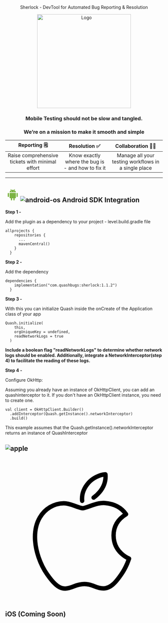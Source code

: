 <p align="center"> Sherlock - DevTool for Automated Bug Reporting & Resolution </p>
<!---
--->
<div align="center"> <img src="https://github.com/dhairya-quash/TEST-REPO/assets/161799860/b9e4957b-f1b9-46fa-bce9-216bc6005633" alt="Logo" width="300"> </div>



### <p align="center"><strong>Mobile Testing should not be slow and tangled.</strong></p>

### <p align="center"><strong>We’re on a mission to make it smooth and simple</strong></p>

| **Reporting** 🗒️ | **Resolution** ✅ | **Collaboration** 🤝🏻 |
| :--------:    | :---------:    | :------------:    |
| Raise comprehensive tickets with minimal effort | Know exactly where the bug is - and how to fix it | Manage all your testing workflows in a single place |
---

## <svg enable-background="new 0 0 48 48" height="48" viewBox="0 0 48 48" width="48" xmlns="http://www.w3.org/2000/svg"><g fill="#7cb342"><path d="m12 29.001c0 1.104-.896 2-2 2-1.104 0-2-.896-2-2v-9c0-1.104.896-2 2-2 1.104 0 2 .896 2 2z"/><path d="m40 29.001c0 1.104-.896 2-2 2-1.104 0-2-.896-2-2v-9c0-1.104.896-2 2-2 1.104 0 2 .896 2 2z"/><path d="m22 40c0 1.104-.896 2-2 2-1.104 0-2-.896-2-2v-9c0-1.104.896-2 2-2 1.104 0 2 .896 2 2z"/><path d="m30 40c0 1.104-.896 2-2 2-1.104 0-2-.896-2-2v-9c0-1.104.896-2 2-2 1.104 0 2 .896 2 2z"/><path d="m14 18.001v14.999c0 1.104.896 2 2 2h16c1.104 0 2-.896 2-2v-14.999z"/><path d="m24 8c-6 0-9.655 3.645-10 8h20c-.346-4.355-4-8-10-8zm-4 5.598c-.552 0-1-.448-1-1s.448-1 1-1 1 .448 1 1-.448 1-1 1zm8 0c-.553 0-1-.448-1-1s.447-1 1-1 1 .448 1 1-.447 1-1 1z"/></g><path d="m30 7-1.666 2.499" fill="none" stroke="#7cb342" stroke-linecap="round" stroke-width="2"/><path d="m18 7 1.333 2.082" fill="none" stroke="#7cb342" stroke-linecap="round" stroke-width="2"/></svg>![android-os](https://github.com/dhairya-quash/TEST-REPO/assets/161799860/2634d287-a52f-4245-b16d-eccd42ba1b21) Android SDK Integration

**Step 1 -**

Add the plugin as a dependency to your project - level.build.gradle file
```
allprojects {
    repositories {
      ...
      mavenCentral()
    }
  }
  ```

**Step 2 -**

Add the dependency
```
dependencies {
    implementation("com.quashbugs:sherlock:1.1.2")
  }
  ```

**Step 3 -**

With this you can initialize Quash inside the onCreate of the Application class of your app
```
Quash.initialize(
    this,
    orgUniqueKey = undefined,
    readNetworkLogs = true
  )
```
**Include a boolean flag "readNetworkLogs" to determine whether network logs should be enabled. Additionally, integrate a NetworkInterceptor(step 4) to facilitate the reading of these logs.**

**Step 4 -**

Configure OkHttp:<br>

Assuming you already have an instance of OkHttpClient, you can add an quashinterceptor to it. If you don't have an OkHttpClient instance, you need to create one.
```
val client = OkHttpClient.Builder()
  .addInterceptor(Quash.getInstance().networkInterceptor)
  .build()
```
This example assumes that the Quash.getInstance().networkInterceptor returns an instance of QuashInterceptor


## ![apple](https://github.com/dhairya-quash/TEST-REPO/assets/161799860/4ebb4556-ea34-494d-a35b-ed9c72a86e06)<svg viewBox="0 0 72 72" xmlns="http://www.w3.org/2000/svg"><path d="m35.1564 22.0973c-.0375-.3071-.0592-.6303-.0592-.97 0-2.4577 1.0669-5.0879 2.9617-7.2385.946-1.0889 2.1491-1.9943 3.608-2.7165 1.4558-.7115 2.8329-1.1049 4.128-1.1723.0378.3422.0535.6845.0535 1.0241 0 2.5601-.9327 4.9505-2.7918 7.163-.8303.9733-1.725 1.7946-2.6718 2.4309m15.314 30.2229c-.772 1.7884-1.6858 3.4347-2.7446 4.9483-1.4432 2.0633-2.6249 3.4915-3.5356 4.2847-1.4117 1.3018-2.9242 1.9685-4.5439 2.0064-1.1627 0-2.565-.3317-4.1972-1.0048-1.6377-.6699-3.1426-1.0016-4.5187-1.0016-1.4432 0-2.9911.3317-4.6466 1.0016-1.6582.6731-2.9939 1.0238-4.0152 1.0586-1.5532.0663-3.1013-.6194-4.6466-2.0602-.9863-.8627-2.22-2.3415-3.6978-4.4364-1.5857-2.2372-2.8893-4.8314-3.9106-7.7889-1.0937-3.1946-1.642-6.2881-1.642-9.2829 0-3.4306.7393-6.3895 2.22-8.869 1.1637-1.9916 2.7118-3.5627 4.6494-4.716s4.0312-1.7411 6.2858-1.7787c1.2337 0 2.8515.3827 4.8619 1.1347 2.0047.7546 3.292 1.1372 3.8563 1.1372.4219 0 1.8519-.4474 4.2761-1.3394 2.2924-.8272 4.2272-1.1698 5.8122-1.0348 4.2949.3475 7.5217 2.0453 9.6676 5.104-3.8412 2.3338-5.7413 5.6027-5.7035 9.796.0346 3.2663 1.2163 5.9844 3.5387 8.1426 1.0524 1.0016 2.2278 1.7758 3.5355 2.3256-.2836.8247-.5829 1.6146-.9012 2.373z" fill="none" stroke="#000" stroke-linecap="round" stroke-linejoin="round" stroke-width="2"/></svg> iOS (Coming Soon)
